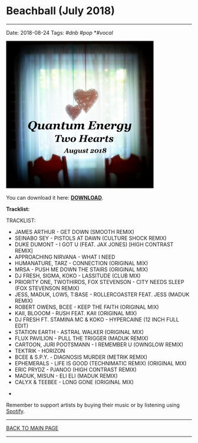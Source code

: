 # Beachball (July 2018)

----

Date: 2018-08-24
Tags: *#dnb* *#pop* **#vocal*    
  
[![Quantum Energy - Two Hearts (August 2018)](quantum_energy_-_two_hearts__august_2018__400x400.jpg)](https://docs.google.com/uc?id=1FqLUo4yY3RY-FYMmOt_kKLC6BAXM5LQC&export=download)  

You can download it here: [**DOWNLOAD**](https://docs.google.com/uc?id=1FqLUo4yY3RY-FYMmOt_kKLC6BAXM5LQC&export=download).

**Tracklist:**  

TRACKLIST: 

* JAMES ARTHUR - GET DOWN (SMOOTH REMIX)
* SEINABO SEY - PISTOLS AT DAWN (CULTURE SHOCK REMIX)
* DUKE DUMONT - I GOT U (FEAT. JAX JONES) [HIGH CONTRAST REMIX]
* APPROACHING NIRVANA - WHAT I NEED
* HUMANATURE, TARZ - CONNECTION (ORIGINAL MIX)
* MRSA - PUSH ME DOWN THE STAIRS (ORIGINAL MIX)
* DJ FRESH, SIGMA, KOKO - LASSITUDE (CLUB MIX)
* PRIORITY ONE, TWOTHIRDS, FOX STEVENSON - CITY NEEDS SLEEP (FOX STEVENSON REMIX)
* JESS, MADUK, LOW5, T:BASE - ROLLERCOASTER FEAT. JESS (MADUK REMIX)
* ROBERT OWENS, BCEE - KEEP THE FAITH (ORIGINAL MIX)
* KAII, BLOOOM - RUSH FEAT. KAII (ORIGINAL MIX)
* DJ FRESH FT. STAMINA MC & KOKO  - HYPERCAINE (12 INCH FULL EDIT)
* STATION EARTH - ASTRAL WALKER (ORIGINAL MIX)
* FLUX PAVILION - PULL THE TRIGGER (MADUK REMIX)
* CARTOON, JURI POOTSMANN - I REMEMBER U (OWNGLOW REMIX)
* TEKTRIK - HORIZON
* BCEE & S.P.Y. - DIAGNOSIS MURDER (METRIK REMIX)
* EPHEMERALS - LIFE IS GOOD (TECHNIMATIC REMIX) (ORIGINAL MIX)
* ERIC PRYDZ - PJANOO (HIGH CONTRAST REMIX)
* MADUK, MISUN - ELI ELI (MADUK REMIX)
* CALYX & TEEBEE - LONG GONE (ORIGINAL MIX)

-

 
Remember to support artists by buying their music or by listening using 
[Spotify](https://open.spotify.com/user/hopbit/playlist/4gknSRAWpDjl1jVWzNPnws?si=bMUxcTsGQw6pGIFcdMwUsA).

----

[BACK TO MAIN PAGE](../README.md)

---- 